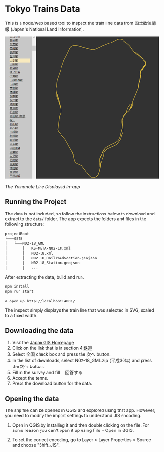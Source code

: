 # Tokyo Trains Data

This is a node/web based tool to inspect the train line data from 国土数値情報 (Japan's National Land Information). 

![alt text](./misc/yamanoteLine.png "Yamanote Line Example In App")

_The Yamanote Line Displayed in-app_

## Running the Project

The data is not included, so follow the instructions below to download and extract to the `data/` folder.
The app expects the folders and files in the following structure:

```
projectRoot
└───data
│   └───N02-18_GML
│       │   KS-META-N02-18.xml
│       │   N02-18.xml
│       │   N02-18_RailroadSection.geojson
│       │   N02-18_Station.geojson
│       │   ...
```

After extracting the data, build and run.

```
npm install
npm run start 

# open up http://localhost:4001/
```

The inspect simply displays the train line that was selected in SVG, scaled to a fixed width.

## Downloading the data

1. Visit the [Japan GIS Homepage](http://nlftp.mlit.go.jp/ksj/index.html)
2. Click on the link that is in section 4 [鉄道](http://nlftp.mlit.go.jp/ksj/gml/datalist/KsjTmplt-N02-v2_3.html)
3. Select 全国 check box and press the 次へ button.
4. In the list of downloads, select N02-18_GML.zip (平成30年) and press the 次へ button.
5. Fill in the survey and fill 　回答する　
6. Accept the terms.
7. Press the download button for the data.

## Opening the data

The shp file can be opened in QGIS and explored using that app. However, you need to modify the import settings to understand JIS encoding.

1. Open in QGIS by installing it and then double clicking on the file. For some reason you can't open it up using File > Open in QGIS.

2. To set the correct encoding, go to Layer > Layer Properties > Source and choose "Shift_JIS".


